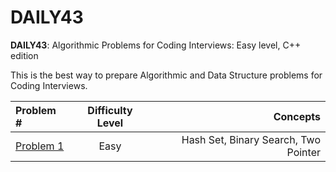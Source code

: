 # DAILY43

**DAILY43**: Algorithmic Problems for Coding Interviews: Easy level, C++ edition

This is the best way to prepare Algorithmic and Data Structure problems for Coding Interviews.

| Problem # | Difficulty Level | Concepts |
| :---         |     :---:      |          ---: |
| [Problem 1](/src/Problem-01) | Easy | Hash Set, Binary Search, Two Pointer |
